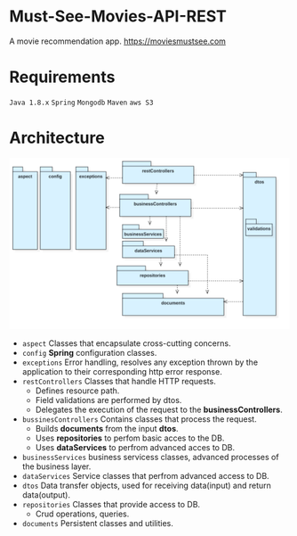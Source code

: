 # Must-See-Movies-API-REST
A movie recommendation app. https://moviesmustsee.com
# Requirements 
`Java 1.8.x` `Spring` `Mongodb` `Maven` `aws S3`
# Architecture

![alt text](https://github.com/JoaquinBustamante96/Must-See-Movies-API-REST/blob/develop/docs/architecture.png)

 * `aspect` Classes that encapsulate cross-cutting concerns.
 * `config` __Spring__ configuration classes.
 * `exceptions` Error handling, resolves any exception thrown by the application to their corresponding http error response.
 * `restControllers` Classes that handle HTTP requests.
   * Defines resource path.
   * Field validations are performed by dtos.
   * Delegates the execution of the request to the __businessControllers__.
 * `bussinesControllers` Contains classes that process the request.
   * Builds __documents__ from the input __dtos__.
   * Uses __repositories__ to perfom basic acces to the DB.
   * Uses __dataServices__ to perfrom advanced acces to DB.
 * `businessServices` business servicess classes, advanced processes of the business layer.
 * `dataServices` Service classes that perfrom advanced access to DB.
 * `dtos` Data transfer objects, used for receiving data(input) and return data(output).
 * `repositories` Classes that provide access to DB.
   * Crud operations, queries.
 * `documents` Persistent classes and utilities.
